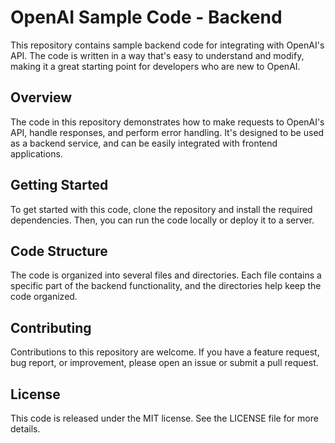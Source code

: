 # OpenAI Sample Code - Backend

This repository contains sample backend code for integrating with OpenAI's API. The code is written in a way that's easy to understand and modify, making it a great starting point for developers who are new to OpenAI.

## Overview

The code in this repository demonstrates how to make requests to OpenAI's API, handle responses, and perform error handling. It's designed to be used as a backend service, and can be easily integrated with frontend applications.

## Getting Started

To get started with this code, clone the repository and install the required dependencies. Then, you can run the code locally or deploy it to a server.

## Code Structure

The code is organized into several files and directories. Each file contains a specific part of the backend functionality, and the directories help keep the code organized.

## Contributing

Contributions to this repository are welcome. If you have a feature request, bug report, or improvement, please open an issue or submit a pull request.

## License

This code is released under the MIT license. See the LICENSE file for more details.

